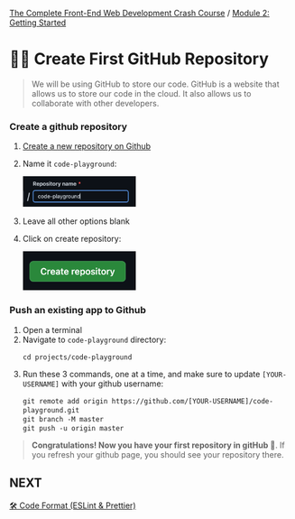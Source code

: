 [The Complete Front-End Web Development Crash Course](../README.md) / [Module 2: Getting Started](./README.md)

# 👨‍🎨 Create First GitHub Repository

> We will be using GitHub to store our code. GitHub is a website that allows us to store our code in the cloud. It also allows us to collaborate with other developers.


### Create a github repository
1. [Create a new repository on Github](https://github.com/new)
2. Name it `code-playground`:
   
   <img src="../imgs/repository_name.png" alt="repository_name" width="200"/>
3. Leave all other options blank
4. Click on create repository:

   <img src="../imgs/create_repository.png" alt="repository_name" width="200"/>

### Push an existing app to Github
1. Open a terminal
2. Navigate to `code-playground` directory:
   ```
   cd projects/code-playground
    ```
3. Run these 3 commands, one at a time, and make sure to update `[YOUR-USERNAME]` with your github username:
   ```
   git remote add origin https://github.com/[YOUR-USERNAME]/code-playground.git
   git branch -M master
   git push -u origin master
   ```
> **Congratulations! Now you have your first repository in gitHub 🎉**. 
> If you refresh your github page, you should see your repository there.

## NEXT
[🛠 Code Format (ESLint & Prettier)](./CODE_FORMAT_WITH_ESLINT_&_PRETTIER.md)